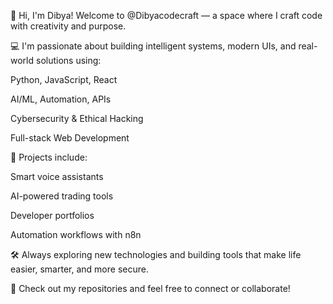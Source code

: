 👋 Hi, I'm Dibya!
Welcome to @Dibyacodecraft — a space where I craft code with creativity and purpose.

💻 I'm passionate about building intelligent systems, modern UIs, and real-world solutions using:

Python, JavaScript, React

AI/ML, Automation, APIs

Cybersecurity & Ethical Hacking

Full-stack Web Development

🚀 Projects include:

Smart voice assistants

AI-powered trading tools

Developer portfolios

Automation workflows with n8n

🛠 Always exploring new technologies and building tools that make life easier, smarter, and more secure.

🔗 Check out my repositories and feel free to connect or collaborate!
